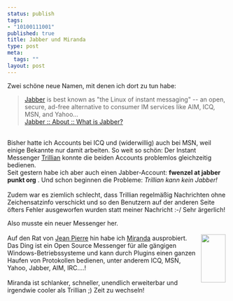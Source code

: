```yaml
--- 
status: publish
tags: 
- "10100111001"
published: true
title: Jabber und Miranda
type: post
meta: 
  tags: ""
layout: post
---
```

Zwei schöne neue Namen, mit denen ich dort zu tun habe:<br />
<blockquote><a href="http://www.jabber.org" title="http://www.jabber.org" onmouseover="window.status='http://www.jabber.org';return true;" onmouseout="window.status='';return true;">Jabber</a> is best known as &quot;the Linux of instant messaging&quot; -- an open, secure, ad-free alternative to consumer IM services like AIM, ICQ, MSN, and Yahoo...
<br /><a href="http://www.jabber.org/about/overview.php" title="http://www.jabber.org/about/overview.php" onmouseover="window.status='http://www.jabber.org/about/overview.php';return true;" onmouseout="window.status='';return true;">Jabber :: About :: What is Jabber?</a></blockquote>
<br />Bisher hatte ich Accounts bei ICQ und (widerwillig) auch bei MSN, weil einige Bekannte nur damit arbeiten. So weit so schön: Der Instant Messenger <a href="http://trillian.cc/" title="http://trillian.cc/" onmouseover="window.status='http://trillian.cc/';return true;" onmouseout="window.status='';return true;">Trillian</a> konnte die beiden Accounts problemlos gleichzeitig bedienen.
            <br /><!--more-->
Seit gestern habe ich aber auch einen Jabber-Account: <span style="font-weight: bold;">fwenzel at jabber punkt org</span> . Und schon beginnen die Probleme: <span style="font-style: italic;">Trillian kann kein Jabber!</span><br /><br />Zudem war es ziemlich schlecht, dass Trillian regelmäßig Nachrichten ohne Zeichensatzinfo verschickt und so den Benutzern auf der anderen Seite öfters Fehler ausgeworfen wurden statt meiner Nachricht :-/ Sehr ärgerlich!

Also musste ein neuer Messenger her.<br /><br /><a href="uploads/einmalig/miranda-bsp.gif"><img width="56" hspace="5" height="110" border="0" align="right" src="/wp-content/olduploads/einmalig/miranda-bsp.serendipityThumb.gif" alt=""  /></a>Auf den Rat von <a href="http://blog.jeanpierre.de" title="http://blog.jeanpierre.de" onmouseover="window.status='http://blog.jeanpierre.de';return true;" onmouseout="window.status='';return true;">Jean Pierre</a> hin habe ich <a href="http://miranda-im.org/" title="http://miranda-im.org/" onmouseover="window.status='http://miranda-im.org/';return true;" onmouseout="window.status='';return true;">Miranda</a> ausprobiert. Das Ding ist ein Open Source Messenger für alle gängigen Windows-Betriebssysteme und kann durch Plugins einen ganzen Haufen von Protokollen bedienen, unter anderem ICQ, MSN, Yahoo, Jabber, AIM, IRC....!<br /><br />Miranda ist schlanker, schneller, unendlich erweiterbar und irgendwie cooler als Trillian ;) Zeit zu wechseln!<br />
